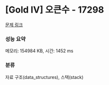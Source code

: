 # [Gold IV] 오큰수 - 17298 

[문제 링크](https://www.acmicpc.net/problem/17298) 

### 성능 요약

메모리: 154984 KB, 시간: 1452 ms

### 분류

자료 구조(data_structures), 스택(stack)

